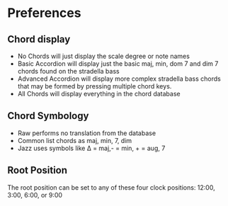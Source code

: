 # Preferences
## Chord display
* No Chords will just display the scale degree or note names
* Basic Accordion will display just the basic maj, min, dom 7
and dim 7 chords found on the stradella bass
* Advanced Accordion will display more complex stradella bass chords
that may be formed by pressing multiple chord keys.
* All Chords will display everything in the chord database

## Chord Symbology

* Raw performs no translation from the database
* Common list chords as maj, min, 7, dim
* Jazz uses symbols like Δ = maj,- = min, + = aug, 7

## Root Position

The root position can be set to any of these four clock positions:
12:00, 3:00, 6:00, or 9:00